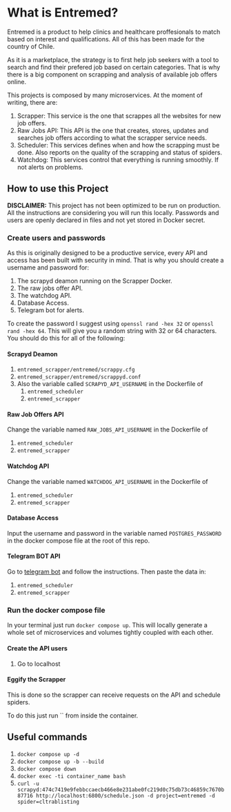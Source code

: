 # What is Entremed?

Entremed is a product to help clinics and healthcare proffesionals to match based
on interest and qualifications. All of this has been made for the country of Chile.

As it is a marketplace, the strategy is to first help job seekers with a tool
to search and find their prefered job based on certain categories. That is why there is
a big component on scrapping and analysis of available job offers online.

This projects is composed by many microservices. At the moment of writing, there
are:

1. Scrapper: This service is the one that scrappes all the websites for new job offers.
2. Raw Jobs API: This API is the one that creates, stores, updates and searches job
offers according to what the scrapper service needs.
3. Scheduler: This services defines when and how the scrapping must be done. Also
reports on the quality of the scrapping and status of spiders.
4. Watchdog: This services control that everything is running smoothly. If not alerts
on problems.

## How to use this Project

<b>DISCLAIMER:</b> This project has not been optimized to be run on production. All the
instructions are considering you will run this locally. Passwords and users are
openly declared in files and not yet stored in Docker secret.


### Create users and passwords

As this is originally designed to be a productive service, every API and access has
been built with security in mind. That is why you should create a username and password
for:
1. The scrapyd deamon running on the Scrapper Docker.
2. The raw jobs offer API.
3. The watchdog API.
4. Database Access.
4. Telegram bot for alerts.

To create the password I suggest using `openssl rand -hex 32` or `openssl rand -hex 64`.
This will give you a random string with 32 or 64 characters. You should do this for all
of the following:

#### Scrapyd Deamon

1. `entremed_scrapper/entremed/scrappy.cfg`
2. `entremed_scrapper/entremed/scrappyd.conf`
3. Also the variable called `SCRAPYD_API_USERNAME` in the Dockerfile of
    1. `entremed_scheduler`
    2. `entremed_scrapper`


#### Raw Job Offers API

Change the variable named `RAW_JOBS_API_USERNAME` in the Dockerfile of

1. `entremed_scheduler`
2. `entremed_scrapper`


#### Watchdog API

Change the variable named `WATCHDOG_API_USERNAME` in the Dockerfile of

1. `entremed_scheduler`
2. `entremed_scrapper`


#### Database Access

Input the username and password in the variable named `POSTGRES_PASSWORD` in the
docker compose file at the root of this repo.

#### Telegram BOT API

Go to [telegram bot](https://core.telegram.org/bots/tutorial#obtain-your-bot-token) and follow the instructions.
Then paste the data in:

1. `entremed_scheduler`
2. `entremed_scrapper`


### Run the docker compose file

In your terminal just run `docker compose up`. This will locally generate a whole
set of microservices and volumes tightly coupled with each other.

#### Create the API users

1. Go to localhost


#### Eggify the Scrapper

This is done so the scrapper can receive requests on the API and schedule spiders.

To do this just run `` from inside the container.

## Useful commands

1. `docker compose up -d`
2. `docker compose up -b --build`
3. `docker compose down`
4. `docker exec -ti container_name bash `
5. `curl -u scrapyd:474c7419e9febbccaecb466e8e231abe0fc219d0c75db73c46859c7670b87716 http://localhost:6800/schedule.json -d project=entremed -d spider=cltrablisting`
